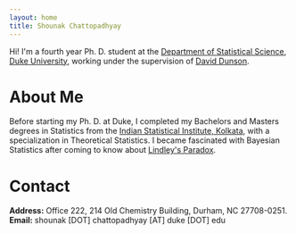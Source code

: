 ```yaml
---
layout: home
title: Shounak Chattopadhyay
---
```


Hi! I'm a fourth year Ph. D. student at the [Department of Statistical Science, Duke University](https://stat.duke.edu/), working under the supervision of [David Dunson](https://scholars.duke.edu/person/dunson).

# About Me

Before starting my Ph. D. at Duke, I completed my Bachelors and Masters degrees in Statistics from the [Indian Statistical Institute, Kolkata](www.isical.ac.in), with a specialization in Theoretical Statistics. I became fascinated with Bayesian Statistics after coming to know about [Lindley's Paradox](https://en.wikipedia.org/wiki/Lindley%27s_paradox). 

# Contact

**Address:** Office 222, 214 Old Chemistry Building, Durham, NC 27708-0251.<br />
**Email:** shounak [DOT] chattopadhyay [AT] duke [DOT] edu

